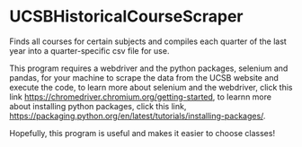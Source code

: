 # UCSBHistoricalCourseScraper
 Finds all courses for certain subjects and compiles each quarter of the last year into a quarter-specific csv file for use.
 
 This program requires a webdriver and the python packages, selenium and pandas, for your machine to scrape the data from the UCSB website and execute the code, to learn more about selenium and the webdriver, click this link https://chromedriver.chromium.org/getting-started, to learnn more about installing python packages, click this link, https://packaging.python.org/en/latest/tutorials/installing-packages/.
 
 Hopefully, this program is useful and makes it easier to choose classes!
